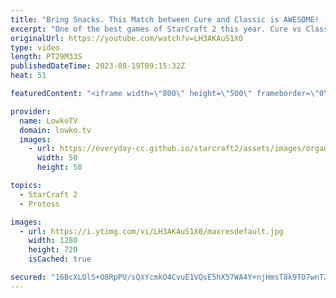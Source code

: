 ```yaml
---
title: "Bring Snacks. This Match between Cure and Classic is AWESOME! (StarCraft 2)"
excerpt: "One of the best games of StarCraft 2 this year. Cure vs Classic from Gamers8. Both pro gamers try to end this SC2 match as quickly as possible by  being in the opponents face the entire time, but neither of them gets the job done in the early game. A chaotic game with multiple base races ensues. Support"
originalUrl: https://youtube.com/watch?v=LH3AKAuS1X0
type: video
length: PT29M33S
publishedDateTime: 2023-08-19T09:15:32Z
heat: 51

featuredContent: "<iframe width=\"800\" height=\"500\" frameborder=\"0\" src=\"https://www.youtube.com/embed/LH3AKAuS1X0\" allow=\"accelerometer; autoplay; encrypted-media; gyroscope; picture-in-picture\" allowfullscreen></iframe>"

provider:
  name: LowkoTV
  domain: lowko.tv
  images:
    - url: https://everyday-cc.github.io/starcraft2/assets/images/organizations/lowko.tv-50x50.jpg
      width: 50
      height: 50

topics:
  - StarCraft 2
  - Protoss

images:
  - url: https://i.ytimg.com/vi/LH3AKAuS1X0/maxresdefault.jpg
    width: 1280
    height: 720
    isCached: true

secured: "16BcXLOlS+O8RpPU/sQxYcmkO4CvuE1VQsE5hX57WA4Y+njHmsT8k9TO7wnT2PiLcfw3OJ62ofvih88x14ZKLcSZoIdyipHfqiJl2lOhpCQHU72Y6qrlQCnqdGwMqW7b0oQoxLbucTKtqnqET85aUu6dx6H2Sl3tHM6njufqg8knqGJFdQCH2GWIz9IY7h6Lc4DAu0muaG9zIsG7dweDq1LqHgmoquwB49bWsmz6Pyhl34yytGWijdnEkKgiGZeXhRbSBeJFboaIA9a5uExo1LjBwpoMjkYTnIwujynpgpk14Pn78rCjpqfDCBbMQae9ITVs2s3Tc1NhTm48CKxSbHFliODZMbFjG7oEg6ftZlORZFD0iSlK1GxMIZYEjZcnaDbbVBfbr/8uODEGSpFd9NwjPpLID/x8u/uovZ71ne7DrE3NZ5NwOAJjSzO6GTip;9HXyDEMbKJsXZlM0XvxJkw=="
---
```


